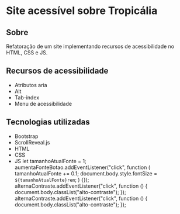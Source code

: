 # Site acessível sobre Tropicália
## Sobre
Refatoração de um site implementando recursos de acessibilidade no HTML, CSS e JS.
## Recursos de acessibilidade
- Atributos aria
- Alt
- Tab-index
- Menu de acessibilidade
## Tecnologias utilizadas
- Bootstrap
- ScrollReveal.js
- HTML
- CSS
- JS
let tamanhoAtualFonte = 1;
aumentaFonteBotao.addEventListener("click", function (
  tamanhoAtualFonte += 0.1;
  document.body.style.fontSize = `${tamanhoAtualFonte}rem`;
) {});
alternaContraste.addEventListener("click", function () {
  document.body.classList("alto-contraste");
});
alternaContraste.addEventListener("click", function () {
  document.body.classList("alto-contraste");
});
